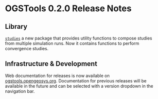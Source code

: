 # OGSTools 0.2.0 Release Notes

## Library

[`studies`](../user-guide/studies.md) a new package that provides utility functions to compose studies from multiple simulation
runs. Now it contains functions to perform convergence studies.

## Infrastructure & Development

Web documentation for releases is now available on [ogstools.opengeosys.org](https://ogstools.opengeosys.org). Documentation for previous releases will be available in the future and can be selected with a version dropdown in the navigation bar.
